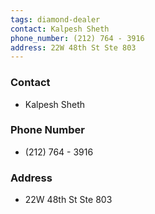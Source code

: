 ```yaml
---
tags: diamond-dealer
contact: Kalpesh Sheth
phone_number: (212) 764 - 3916
address: 22W 48th St Ste 803
---
```

### Contact
 - Kalpesh Sheth
### Phone Number
 - (212) 764 - 3916
### Address
- 22W 48th St Ste 803